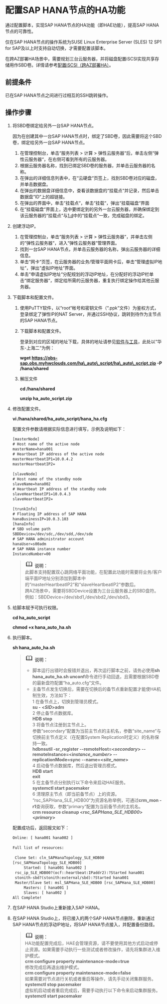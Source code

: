 # 配置SAP HANA节点的HA功能<a name="saphana_02_0051"></a>

通过配置脚本，实现SAP HANA节点的HA功能（即HAE功能），提高SAP  HANA节点的可靠性。

仅在SAP HANA节点的操作系统为SUSE Linux Enterprise Server \(SLES\) 12 SP1 for SAP及以上时支持自动切换，才需要配置该脚本。

在跨AZ部署HA场景中，需要规划三台云服务器，并将磁盘配置iSCSI实现共享存储用作SBD卷。详情请参考[配置iSCSI（跨AZ部署HA）](配置iSCSI（跨AZ部署HA）.md)。

## 前提条件<a name="section60116077105642"></a>

已在SAP HANA节点之间进行过相互的SSH跳转操作。

## 操作步骤<a name="section26679172112337"></a>

1.  将SBD卷绑定给另外一台SAP HANA节点。

    因为在创建其中一台SAP HANA节点时，绑定了SBD卷，因此需要将这个SBD卷，绑定给另外一台SAP HANA节点。

    1.  在管理控制台，单击“服务列表 \> 计算  \>  弹性云服务器“后，单击左侧“弹性云服务器“，在右侧可看到所有的云服务器。
    2.  根据云服务器名称，找到已绑定SBD卷的服务器，并单击云服务器的名称。
    3.  在弹出的详细信息列表中，在“云硬盘“页签上，找到SBD卷对应的磁盘，并单击数据盘。
    4.  <a name="li13794543224950"></a>在弹出的数据盘详细信息中，查看该数据盘的“挂载点“并记录，然后单击数据盘“ID“上的超链接。
    5.  在弹出的界面中，单击“挂载点“，单击“挂载“，弹出“挂载磁盘“界面
    6.  在“挂载磁盘“界面上，选中要绑定到的另外一台云服务器，并确保绑定到该云服务器的“挂载点“与[1.d](#li13794543224950)中的“挂载点“一致，完成磁盘的绑定。

2.  创建浮动IP。
    1.  在管理控制台，单击“服务列表 \> 计算  \>  弹性云服务器“，并单击左侧的“弹性云服务器“，进入“弹性云服务器“管理界面。
    2.  找到一台SAP HANA节点，并单击云服务器的名称，弹出云服务器的详细信息。
    3.  单击“网卡“页签，在云服务器的业务/管理平面网卡后，单击“管理虚拟IP地址“，弹出“虚拟IP地址“界面。
    4.  单击“申请虚拟IP地址“分配规划的浮动IP地址，在分配好的浮动IP栏单击“绑定服务器“，绑定给所需的云服务器，重复执行绑定操作给其他云服务器。

3.  下载脚本和配置文件。
    1.  使用PuTTY软件，以“root“帐号和密钥文件（“.ppk“文件）为鉴权方式，登录绑定了弹性IP的NAT Server，并通过SSH协议，跳转到待作为主节点的SAP HANA节点。
    2.  下载脚本和配置文件。

        登录到对应的区域的地址下载，具体的地址请参见[软件与工具](软件与工具.md)，此处以“华东-上海二“为例：

        **wget https://obs-sap.obs.myhwclouds.com/ha\_auto\_script/ha\_auto\_script.zip -P /hana/shared**

    1.  解压文件

        **cd /hana/shared**

        **unzip  **ha\_auto\_script**.zip**

4.  修改配置文件。

    **vi /hana/shared/**ha\_auto\_script**/hana\_ha.cfg**

    配置文件参数请根据实际信息进行填写，示例及说明如下：

    ```
    [masterNode]
    # Host name of the active node
    masterName=hana001                                                         
    # Heartbeat IP address of the active node
    masterHeartbeatIP1=10.0.4.2
    masterHeartbeatIP2=                             
                                                                            
    [slaveNode]
    # Host name of the standby node
    slaveName=hana002                                           
    # Heartbeat IP address of the standby node
    slaveHeartbeatIP1=10.0.4.3
    slaveHeartbeatIP2=                                         
    
    [trunkInfo]                                                                              
    # Floating IP address of SAP HANA
    hanaBusinessIP=10.0.3.103                                                                                                                                                                                                           
    [hanaInfo]                                                        
    # SBD volume path
    SBDDevice=/dev/sdc,/dev/sdd,/dev/sde                                                    
    # SAP HANA administrator account
    hanaUser=s00adm                                            
    # SAP HANA instance number
    InstanceNumber=00
    ```

    >![](public_sys-resources/icon-note.gif) **说明：**   
    >此脚本支持配置双心跳网络平面功能，在配置此功能时需要将业务/客户端平面IP地址分别添加到脚本中的“masterHeartbeatIP2“和“slaveHeartbeatIP2“参数后。  
    >跨AZ场景中，需要将SBDDevice设置为三台云服务器上的SBD盘符。例如：SBDDevice=/dev/sbd1,/dev/sbd2,/dev/sbd3。  

5.  给脚本赋予可执行权限。

    **cd  **ha\_auto\_script****

    **chmod +x hana\_auto\_ha.sh**

6.  执行脚本。

    **sh hana\_auto\_ha.sh**

    >![](public_sys-resources/icon-note.gif) **说明：**   
    >-   脚本运行出错时会报错并退出，再次运行脚本之前，请务必使用**sh hana\_auto\_ha.sh unconf**命令进行手动回退，且需要根据SBD卷的最新盘符配置“ha\_auto.cfg“文件。  
    >-   主备节点发生切换后，需要在切换后的备节点重新配置才能使HA机制生效，方法如下：  
    >    1 在备节点上，切换到管理员模式。  
    >    **su - <_SID_\>adm**  
    >    2 停止备节点数据库。  
    >    **HDB stop**  
    >    3 将备节点注册到主节点上。  
    >    参数“secondary“配置为当前主节点的主机名，参数“site\_name“与切换前主节点定义（在配置System Replication时定义）的名称保持一致。  
    >    **hdbnsutil -sr\_register --remoteHost=<**_**secondary**_**\> --remoteInstance=<i**_**nstance\_number**_**\> --replicationMode=sync --name=<**_**site\_name**_**\>**  
    >    4 启动备节点数据库，然后退出管理员模式。  
    >    **HDB start**  
    >    **exit**  
    >    5 在主备节点分别执行以下命令来启动HAE服务。  
    >    **systemctl start pacemaker**  
    >    6 清理原主节点（即当前备节点）上的资源。  
    >    “rsc\_SAPHana\_SLE\_HDB00“为资源名称举例，可通过**crm\_mon - r1**查询获取，参数“primary“配置为当前备节点的主机名。  
    >    **crm resource cleanup <**_**rsc\_SAPHana\_SLE\_HDB00**_**\> <**_**primary**_**\>**  

    配置成功后，返回报文如下：

    ```
    Online: [ hana001 hana002 ]
    
    Full list of resources:
    
     Clone Set: cln_SAPHanaTopology_SLE_HDB00 [rsc_SAPHanaTopology_SLE_HDB00]
         Started: [ hana001 hana002 ]
     rsc_ip_SLE_HDB00?(ocf::heartbeat:IPaddr2):?Started hana001
     stonith-sbd?(stonith:external/sbd):?Started hana001
     Master/Slave Set: msl_SAPHana_SLE_HDB00 [rsc_SAPHana_SLE_HDB00]
         Masters: [ hana001 ]
         Slaves: [ hana002 ]
    All Complete!
    
    ```

7.  在SAP HANA Studio上重新接入SAP HANA。
8.  在SAP HANA Studio上，将已接入的两个SAP HANA节点删除，重新通过SAP HANA节点的浮动IP地址，将SAP HANA节点接入，并配置备份路径。

    >![](public_sys-resources/icon-note.gif) **说明：**   
    >HA功能配置完成后，HAE会管理资源，请不要使用其他方式启动或停止资源。如果需要手动执行一些测试或者修改操作，请先将集群进入维护模式。  
    >**crm configure property maintenance-mode=true**  
    >修改完成后再退出维护模式。  
    >**crm configure property maintenance-mode=false**  
    >如果需要对节点进行关机或者重启等操作，请先手动关闭集群服务。  
    >**systemctl stop pacemaker**  
    >虚拟机启动或者重启完成后，需要手动执行以下命令来启动集群服务。  
    >**systemctl start pacemaker**  


